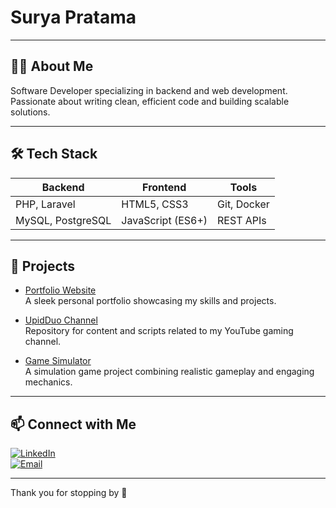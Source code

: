 # Surya Pratama

---

## 👨‍💻 About Me

Software Developer specializing in backend and web development.  
Passionate about writing clean, efficient code and building scalable solutions.

---

## 🛠 Tech Stack

| Backend         | Frontend        | Tools           |
|-----------------|-----------------|-----------------|
| PHP, Laravel    | HTML5, CSS3     | Git, Docker     |
| MySQL, PostgreSQL | JavaScript (ES6+) | REST APIs       |

---

## 📂 Projects

- [Portfolio Website](https://github.com/username/portfolio)  
  A sleek personal portfolio showcasing my skills and projects.

- [UpidDuo Channel](https://github.com/username/upidduo)  
  Repository for content and scripts related to my YouTube gaming channel.

- [Game Simulator](https://github.com/username/gamesim)  
  A simulation game project combining realistic gameplay and engaging mechanics.

---

## 📫 Connect with Me

[![LinkedIn](https://img.shields.io/badge/LinkedIn-0A66C2?logo=linkedin&style=flat-square&logoColor=white)](https://linkedin.com/in/suryapratama)  
[![Email](https://img.shields.io/badge/Email-D14836?logo=gmail&style=flat-square&logoColor=white)](mailto:surya@email.com)  

---

Thank you for stopping by 👋
